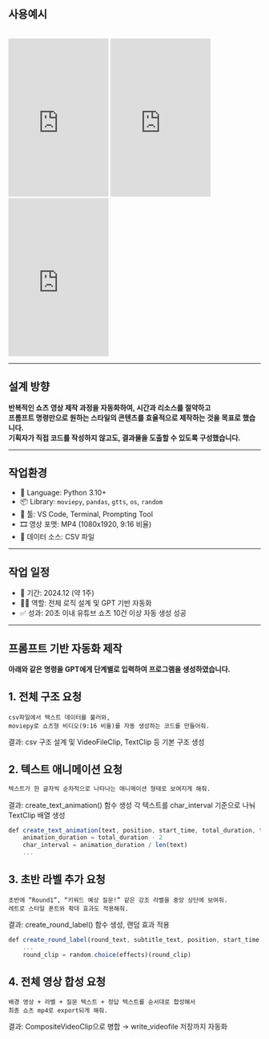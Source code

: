 ## 사용예시 
<br>
<iframe width="200" height="315" 
        src="https://www.youtube.com/embed/xO3dCUZUQ24?si=sD8MH4bULGTstoCC" 
        title="YouTube video player" 
        frameborder="0" 
        allow="accelerometer; autoplay; clipboard-write; encrypted-media; gyroscope; picture-in-picture" 
        allowfullscreen>
</iframe>
<iframe width="200" height="315" 
        src="https://www.youtube.com/embed/7Q8hGcGZk74?si=rxGSKifZBFckFrBw" 
        title="YouTube video player" 
        frameborder="0" 
        allow="accelerometer; autoplay; clipboard-write; encrypted-media; gyroscope; picture-in-picture" 
        allowfullscreen>
</iframe>
<iframe width="200" height="315" 
        src="https://www.youtube.com/embed/buhZhWSSYH0?si=IxQfm3VxaPBeEJf5" 
        title="YouTube video player" 
        frameborder="0" 
        allow="accelerometer; autoplay; clipboard-write; encrypted-media; gyroscope; picture-in-picture" 
        allowfullscreen>
</iframe>

---


## 설계 방향

**반복적인 쇼츠 영상 제작 과정을 자동화하여, 시간과 리소스를 절약하고  
프롬프트 명령만으로 원하는 스타일의 콘텐츠를 효율적으로 제작하는 것을 목표로 했습니다.  
기획자가 직접 코드를 작성하지 않고도, 결과물을 도출할 수 있도록 구성했습니다.**

---

## 작업환경

- 🐍 Language: Python 3.10+
- 📦 Library: `moviepy`, `pandas`, `gtts`, `os`, `random`
- 🧰 툴: VS Code, Terminal, Prompting Tool
- 🎞 영상 포맷: MP4 (1080x1920, 9:16 비율)
- 📁 데이터 소스: CSV 파일

---

## 작업 일정

- 📅 기간: 2024.12 (약 1주)
- 👩‍💻 역할: 전체 로직 설계 및 GPT 기반 자동화
- ✅ 성과: 20초 이내 유튜브 쇼츠 10건 이상 자동 생성 성공

---

## 프롬프트 기반 자동화 제작

**아래와 같은 명령을 GPT에게 단계별로 입력하여 프로그램을 생성하였습니다.**

## 1. 전체 구조 요청

```text
csv파일에서 텍스트 데이터를 불러와,
moviepy로 쇼츠형 비디오(9:16 비율)를 자동 생성하는 코드를 만들어줘.
```
결과: csv 구조 설계 및 VideoFileClip, TextClip 등 기본 구조 생성

## 2. 텍스트 애니메이션 요청
```txt
텍스트가 한 글자씩 순차적으로 나타나는 애니메이션 형태로 보여지게 해줘.
```
결과: create_text_animation() 함수 생성
각 텍스트를 char_interval 기준으로 나눠 TextClip 배열 생성
```js
def create_text_animation(text, position, start_time, total_duration, text_style):
    animation_duration = total_duration - 2
    char_interval = animation_duration / len(text)
    ...
```

## 3. 초반 라벨 추가 요청
```text
초반에 “Round1”, “키워드 예상 질문!” 같은 강조 라벨을 중앙 상단에 보여줘.
레트로 스타일 폰트와 확대 효과도 적용해줘.
```
결과: create_round_label() 함수 생성, 랜덤 효과 적용
```js
def create_round_label(round_text, subtitle_text, position, start_time, duration, text_style, subtitle_style):
    ...
    round_clip = random.choice(effects)(round_clip)

```

## 4. 전체 영상 합성 요청
```text
배경 영상 + 라벨 + 질문 텍스트 + 정답 텍스트를 순서대로 합성해서
최종 쇼츠 mp4로 export되게 해줘.
```

결과: CompositeVideoClip으로 병합 → write_videofile 저장까지 자동화